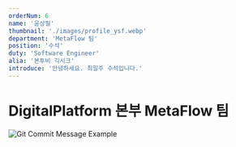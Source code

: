 ```yaml
---
orderNum: 6
name: '윤상필'
thumbnail: './images/profile_ysf.webp'
department: 'MetaFlow 팀'
position: '수석'
duty: 'Software Engineer'
alia: '본투비 긱시크'
introduce: '안녕하세요. 최일주 수석입니다.'
---
```


# DigitalPlatform 본부 MetaFlow 팀

![Git Commit Message Example](images/profile_cij.webp)
